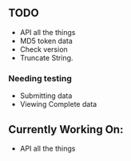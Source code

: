 ## TODO
* API all the things
* MD5 token data
* Check version
* Truncate String.

### Needing testing
* Submitting data
* Viewing Complete data

## Currently Working On:
* API all the things